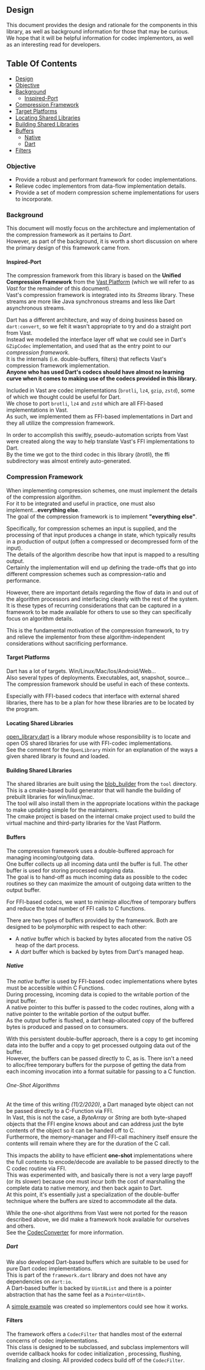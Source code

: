 ## Design
This document provides the design and rationale for the components in this library, as well as background information
for those that may be curious.\
We hope that it will be helpful information for codec implementors, as well as an interesting read for developers.

## Table Of Contents
- [Design](#design)
- [Objective](#objective)
- [Background](#background)
    - [Inspired-Port](#inspired-port)
- [Compression Framework](#compression-framework)
- [Target Platforms](#target-platforms)
- [Locating Shared Libraries](#locating-shared-libraries)
- [Building Shared Libraries](#building-shared-libraries)
- [Buffers](#buffers)
    - [Native](#native)
    - [Dart](#dart)
- [Filters](#filters)

### Objective
- Provide a robust and performant framework for codec implementations.
- Relieve codec implementors from data-flow implementation details.
- Provide a set of modern compression scheme implementations for users to incorporate.

### Background
This document will mostly focus on the architecture and implementation of the compression framework as it pertains to
*Dart*.\
However, as part of the background, it is worth a short discussion on where the primary design of this framework came
from.

#### Inspired-Port
The compression framework from this library is based on the **Unified Compression Framework** from the
[Vast Platform](https://www.instantiations.com/products/vasmalltalk/index.html) (which we will refer to as *Vast* for
the remainder of this document).\
Vast's compression framework is integrated into its *Streams* library. These streams are more like Java synchronous
streams and less like Dart asynchronous streams.

Dart has a different architecture, and way of doing business based on `dart:convert`, so we felt it wasn't appropriate to
try and do a straight port from Vast.\
Instead we modelled the interface layer off what we could see in Dart's `GZipCodec` implementation, and used that as the
entry point to our *compression framework*.\
It is the internals (i.e. double-buffers, filters) that reflects Vast's compression framework implementation.\
**Anyone who has used Dart's codecs should have almost no learning curve when it comes to making use of the
codecs provided in this library.**

Included in Vast are codec implementations (`brotli`, `lz4`, `gzip`, `zstd`), some of which we thought could be useful
for Dart.\
We chose to port `brotli`, `lz4` and `zstd` which are all FFI-based implementations in Vast.\
As such, we implemented them as FFI-based implementations in Dart and they all utilize the compression framework.

In order to accomplish this swiftly, pseudo-automation scripts from Vast were created along the way to help translate
Vast's FFI implementations to Dart.\
By the time we got to the third codec in this library (*brotli*), the ffi subdirectory was almost entirely auto-generated.

### Compression Framework
When implementing compression schemes, one must implement the details of the compression algorithm.\
For it to be integrated and useful in practice, one must also implement...**everything else**.\
The goal of the compression framework is to implement **"everything else"**.

Specifically, for compression schemes an input is supplied, and the processing of that input produces a change
in state, which typically results in a production of output (often a compressed or decompressed form of the input).\
The details of the algorithm describe how that input is mapped to a resulting output.\
Certainly the implementation will end up defining the trade-offs that go into different compression schemes such as
compression-ratio and performance.

However, there are important details regarding the flow of data in and out of the algorithm processors and interfacing
cleanly with the rest of the system.\
It is these types of recurring considerations that can be captured in a framework to be made available for others to use
so they can specifically focus on algorithm details.

This is the fundamental motivation of the compression framework, to try and relieve the implementor from these
algorithm-independent considerations without sacrificing performance.

#### Target Platforms
Dart has a lot of targets. Win/Linux/Mac/Ios/Android/Web...\
Also several types of deployments. Executables, aot, snapshot, source...\
The compression framework should be useful in each of these contexts.

Especially with FFI-based codecs that interface with external shared libraries, there has to be a plan for how these
libraries are to be located by the program.

#### Locating Shared Libraries
[open_library.dart](lib/src/framework/native/open_library.dart) is a library module whose responsibility is to locate
and open OS shared libraries for use with FFI-codec implementations.\
See the comment for the `OpenLibrary` mixin for an explanation of the ways a given shared library is found and loaded.

#### Building Shared Libraries
The shared libraries are built using the [blob_builder](tool/blob_builder) from the `tool` directory.\
This is a cmake-based build generator that will handle the building of prebuilt libraries for win/linux/mac.\
The tool will also install them in the appropriate locations within the package to make updating simple for the
maintainers.\
The cmake project is based on the internal cmake project used to build the virtual machine and third-party
libraries for the Vast Platform.

#### Buffers
The compression framework uses a double-buffered approach for managing incoming/outgoing data.\
One buffer collects up all incoming data until the buffer is full. The other buffer is used for storing processed
outgoing data.\
The goal is to hand-off as much incoming data as possible to the codec routines so they can maximize the amount of
outgoing data written to the output buffer.

For FFI-based codecs, we want to minimize alloc/free of temporary buffers and reduce the total number of FFI calls to
C functions.

There are two types of buffers provided by the framework. Both are designed to be polymorphic with respect to each other:
- A *native* buffer which is backed by bytes allocated from the native OS heap of the dart process.
- A *dart* buffer which is backed by bytes from Dart's managed heap.

##### Native
The *native* buffer is used by FFI-based codec implementations where bytes must be accessible within C Functions.\
During processing, incoming data is copied to the writable portion of the input buffer.\
A native pointer to this buffer is passed to the codec routines, along with a native pointer to the writable portion of
the output buffer.\
As the output buffer is flushed, a dart heap-allocated copy of the buffered bytes is produced and passed on to
consumers.

With this persistent double-buffer approach, there is a copy to get incoming data into the buffer and a copy to get
processed outgoing data out of the buffer.\
However, the buffers can be passed directly to C, as is. There isn't a need to alloc/free temporary buffers for the
purpose of getting the data from each incoming invocation into a format suitable for passing to a C function.

###### One-Shot Algorithms
At the time of this writing *(11/2/2020)*, a Dart managed byte object can not be passed directly to a C-Function via FFI.\
In Vast, this is not the case, a *ByteArray* or *String* are both byte-shaped objects that the FFI engine knows about
and can address just the byte contents of the object so it can be handed off to C.\
Furthermore, the memory-manager and FFI-call machinery itself ensure the contents will remain where they are for the
duration of the C call.

This impacts the ability to have efficient **one-shot** implementations where the full contents to encode/decode are
available to be passed directly to the C codec routine via FFI.\
This was experimented with, and basically there is not a very large payoff (or its slower) because one must incur both
the cost of marshalling the complete data to native memory, and then back again to Dart.\
At this point, it's essentially just a specialization of the double-buffer technique where the buffers are sized to
accommodate all the data. 

While the one-shot algorithms from Vast were not ported for the reason described above, we did make a framework hook
available for ourselves and others.\
See the [CodecConverter](lib/src/framework/converters.dart) for more information.

##### Dart
We also developed Dart-based buffers which are suitable to be used for pure Dart codec implementations.\
This is part of the `framework.dart` library and does not have any dependencies on `dart:io`.\
A Dart-based buffer is backed by `Uint8List` and there is a pointer abstraction that has the same feel as a
`Pointer<Uint8>`.

A [simple example](example/rle_example.dart) was created so implementors could see how it works.

#### Filters
The framework offers a `CodecFilter` that handles most of the external concerns of codec implementations.\
This class is designed to be subclassed, and subclass implementors will override callback hooks for codec initialization
, processing, flushing, finalizing and closing. All provided codecs build off of the `CodecFilter`.
